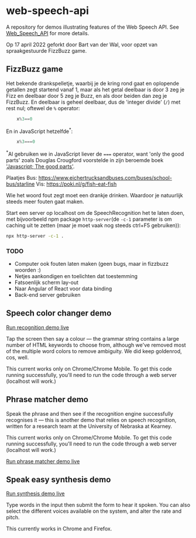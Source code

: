 # web-speech-api

A repository for demos illustrating features of the Web Speech API. See [Web_Speech_API](https://developer.mozilla.org/en-US/docs/Web/API/Web_Speech_API) for more details.

Op 17 april 2022 geforkt door Bart van der Wal, voor opzet van spraakgestuurde FizzBuzz game.

## FizzBuzz game

Het bekende drankspelletje, waarbij je de kring rond gaat en oplopende getallen zegt startend vanaf 1, maar als het getal deelbaar is door 3 zeg je Fizz en deelbaar door 5 zeg je Buzz, en als door beiden dan zeg je FizzBuzz. En deelbaar is geheel deelbaar, dus de 'integer divide' (`/`) met rest nul; oftewel de `%` operator:

```java
    x%3==0
```

En in JavaScript hetzelfde<sup>*</sup>:

```javascript
    x%3===0
```

<sup>*</sup>Al gebruiken we in JavaScript liever de `===` operator, want 'only the good parts' zoals Douglas 
Crougford voorstelde in zijn beroemde boek ['Javascript; The good parts'](https://www.bol.com/nl/nl/f/javascript/9200000022199048/).

Plaatjes
Bus: <https://www.eichertrucksandbuses.com/buses/school-bus/starline>
Vis: <https://poki.nl/g/fish-eat-fish>

Wie het woord fout zegt moet een drankje drinken. Waardoor je natuurlijk steeds meer fouten gaat maken.

Start een server op localhost om de SpeechRecognition het te laten doen, met bijvoorbeeld npm package `http-server`(de `-c-1` parameter is om caching uit te zetten (maar je moet vaak nog steeds ctrl+F5 gebruiken)):

```bash
npx http-server -c-1 .
```

### TODO

- Computer ook fouten laten maken (geen bugs, maar in fizzbuzz woorden :)
- Netjes aankondigen en toelichten dat toestemming
- Fatsoenlijk scherm lay-out
- Naar Angular of React voor data binding
- Back-end server gebruiken

## Speech color changer demo

[Run recognition demo live](https://mdn.github.io/web-speech-api/speech-color-changer/)

Tap the screen then say a colour — the grammar string contains a large number of HTML keywords to choose from, although we've removed most of the multiple word colors to remove ambiguity. We did keep goldenrod, cos, well.

This current works only on Chrome/Chrome Mobile. To get this code running successfully, you'll need to run the code through a web server (localhost will work.)

## Phrase matcher demo

Speak the phrase and then see if the recognition engine successfully recognises it — this is another demo that relies on speech recognition, written for a research team at the University of Nebraska at Kearney.

This current works only on Chrome/Chrome Mobile. To get this code running successfully, you'll need to run the code through a web server (localhost will work.)

[Run phrase matcher demo live](https://mdn.github.io/web-speech-api/phrase-matcher/)

## Speak easy synthesis demo

[Run synthesis demo live](https://mdn.github.io/web-speech-api/speak-easy-synthesis/)

Type words in the input then submit the form to hear it spoken. You can also select the different voices available on the system, and alter the rate and pitch.

This currently works in Chrome and Firefox.
